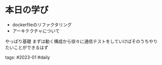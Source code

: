 # 本日の学び
- dockerfileのリファクタリング
- アーキテクチャについて

やっぱり基礎
まずは動く構成から徐々に通信テストをしていけばそのうちやりたいことができるはず

 tags: #2023-01 #daily